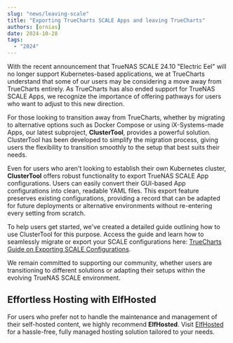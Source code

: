 ```yaml
---
slug: "news/leaving-scale"
title: "Exporting TrueCharts SCALE Apps and leaving TrueCharts"
authors: [ornias]
date: 2024-10-28
tags:
  - "2024"
---
```



With the recent announcement that TrueNAS SCALE 24.10 "Electric Eel" will no longer support Kubernetes-based applications, we at TrueCharts understand that some of our users may be considering a move away from TrueCharts entirely. As TrueCharts has also ended support for TrueNAS SCALE Apps, we recognize the importance of offering pathways for users who want to adjust to this new direction.

For those looking to transition away from TrueCharts, whether by migrating to alternative options such as Docker Compose or using iX-Systems-made Apps, our latest subproject, **ClusterTool**, provides a powerful solution. ClusterTool has been developed to simplify the migration process, giving users the flexibility to transition smoothly to the setup that best suits their needs.

Even for users who aren't looking to establish their own Kubernetes cluster, **ClusterTool** offers robust functionality to export TrueNAS SCALE App configurations. Users can easily convert their GUI-based App configurations into clean, readable YAML files. This export feature preserves existing configurations, providing a record that can be adapted for future deployments or alternative environments without re-entering every setting from scratch.

To help users get started, we've created a detailed guide outlining how to use ClusterTool for this purpose. Access the guide and learn how to seamlessly migrate or export your SCALE configurations here: [TrueCharts Guide on Exporting SCALE Configurations](https://truecharts.org/clustertool/migrations/scale-config-only/).

We remain committed to supporting our community, whether users are transitioning to different solutions or adapting their setups within the evolving TrueNAS SCALE environment.

## Effortless Hosting with ElfHosted

For users who prefer not to handle the maintenance and management of their self-hosted content, we highly recommend **ElfHosted**.
Visit [ElfHosted](http://elfhosted.com/) for a hassle-free, fully managed hosting solution tailored to your needs.
